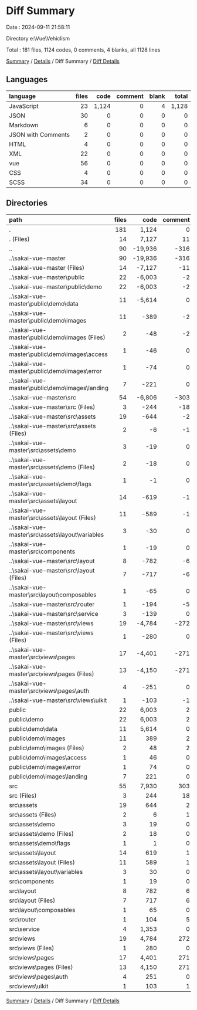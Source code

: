 # Diff Summary

Date : 2024-09-11 21:58:11

Directory e:\\Vue\\Vehiclism

Total : 181 files,  1124 codes, 0 comments, 4 blanks, all 1128 lines

[Summary](results.md) / [Details](details.md) / Diff Summary / [Diff Details](diff-details.md)

## Languages
| language | files | code | comment | blank | total |
| :--- | ---: | ---: | ---: | ---: | ---: |
| JavaScript | 23 | 1,124 | 0 | 4 | 1,128 |
| JSON | 30 | 0 | 0 | 0 | 0 |
| Markdown | 6 | 0 | 0 | 0 | 0 |
| JSON with Comments | 2 | 0 | 0 | 0 | 0 |
| HTML | 4 | 0 | 0 | 0 | 0 |
| XML | 22 | 0 | 0 | 0 | 0 |
| vue | 56 | 0 | 0 | 0 | 0 |
| CSS | 4 | 0 | 0 | 0 | 0 |
| SCSS | 34 | 0 | 0 | 0 | 0 |

## Directories
| path | files | code | comment | blank | total |
| :--- | ---: | ---: | ---: | ---: | ---: |
| . | 181 | 1,124 | 0 | 4 | 1,128 |
| . (Files) | 14 | 7,127 | 11 | 337 | 7,475 |
| .. | 90 | -19,936 | -316 | -971 | -21,223 |
| ..\\sakai-vue-master | 90 | -19,936 | -316 | -971 | -21,223 |
| ..\\sakai-vue-master (Files) | 14 | -7,127 | -11 | -337 | -7,475 |
| ..\\sakai-vue-master\\public | 22 | -6,003 | -2 | -18 | -6,023 |
| ..\\sakai-vue-master\\public\\demo | 22 | -6,003 | -2 | -18 | -6,023 |
| ..\\sakai-vue-master\\public\\demo\\data | 11 | -5,614 | 0 | -9 | -5,623 |
| ..\\sakai-vue-master\\public\\demo\\images | 11 | -389 | -2 | -9 | -400 |
| ..\\sakai-vue-master\\public\\demo\\images (Files) | 2 | -48 | -2 | 0 | -50 |
| ..\\sakai-vue-master\\public\\demo\\images\\access | 1 | -46 | 0 | -1 | -47 |
| ..\\sakai-vue-master\\public\\demo\\images\\error | 1 | -74 | 0 | -1 | -75 |
| ..\\sakai-vue-master\\public\\demo\\images\\landing | 7 | -221 | 0 | -7 | -228 |
| ..\\sakai-vue-master\\src | 54 | -6,806 | -303 | -616 | -7,725 |
| ..\\sakai-vue-master\\src (Files) | 3 | -244 | -18 | -39 | -301 |
| ..\\sakai-vue-master\\src\\assets | 19 | -644 | -2 | -111 | -757 |
| ..\\sakai-vue-master\\src\\assets (Files) | 2 | -6 | -1 | -3 | -10 |
| ..\\sakai-vue-master\\src\\assets\\demo | 3 | -19 | 0 | -4 | -23 |
| ..\\sakai-vue-master\\src\\assets\\demo (Files) | 2 | -18 | 0 | -3 | -21 |
| ..\\sakai-vue-master\\src\\assets\\demo\\flags | 1 | -1 | 0 | -1 | -2 |
| ..\\sakai-vue-master\\src\\assets\\layout | 14 | -619 | -1 | -104 | -724 |
| ..\\sakai-vue-master\\src\\assets\\layout (Files) | 11 | -589 | -1 | -101 | -691 |
| ..\\sakai-vue-master\\src\\assets\\layout\\variables | 3 | -30 | 0 | -3 | -33 |
| ..\\sakai-vue-master\\src\\components | 1 | -19 | 0 | -3 | -22 |
| ..\\sakai-vue-master\\src\\layout | 8 | -782 | -6 | -101 | -889 |
| ..\\sakai-vue-master\\src\\layout (Files) | 7 | -717 | -6 | -81 | -804 |
| ..\\sakai-vue-master\\src\\layout\\composables | 1 | -65 | 0 | -20 | -85 |
| ..\\sakai-vue-master\\src\\router | 1 | -194 | -5 | -6 | -205 |
| ..\\sakai-vue-master\\src\\service | 3 | -139 | 0 | -22 | -161 |
| ..\\sakai-vue-master\\src\\views | 19 | -4,784 | -272 | -334 | -5,390 |
| ..\\sakai-vue-master\\src\\views (Files) | 1 | -280 | 0 | -18 | -298 |
| ..\\sakai-vue-master\\src\\views\\pages | 17 | -4,401 | -271 | -304 | -4,976 |
| ..\\sakai-vue-master\\src\\views\\pages (Files) | 13 | -4,150 | -271 | -271 | -4,692 |
| ..\\sakai-vue-master\\src\\views\\pages\\auth | 4 | -251 | 0 | -33 | -284 |
| ..\\sakai-vue-master\\src\\views\\uikit | 1 | -103 | -1 | -12 | -116 |
| public | 22 | 6,003 | 2 | 18 | 6,023 |
| public\\demo | 22 | 6,003 | 2 | 18 | 6,023 |
| public\\demo\\data | 11 | 5,614 | 0 | 9 | 5,623 |
| public\\demo\\images | 11 | 389 | 2 | 9 | 400 |
| public\\demo\\images (Files) | 2 | 48 | 2 | 0 | 50 |
| public\\demo\\images\\access | 1 | 46 | 0 | 1 | 47 |
| public\\demo\\images\\error | 1 | 74 | 0 | 1 | 75 |
| public\\demo\\images\\landing | 7 | 221 | 0 | 7 | 228 |
| src | 55 | 7,930 | 303 | 620 | 8,853 |
| src (Files) | 3 | 244 | 18 | 39 | 301 |
| src\\assets | 19 | 644 | 2 | 111 | 757 |
| src\\assets (Files) | 2 | 6 | 1 | 3 | 10 |
| src\\assets\\demo | 3 | 19 | 0 | 4 | 23 |
| src\\assets\\demo (Files) | 2 | 18 | 0 | 3 | 21 |
| src\\assets\\demo\\flags | 1 | 1 | 0 | 1 | 2 |
| src\\assets\\layout | 14 | 619 | 1 | 104 | 724 |
| src\\assets\\layout (Files) | 11 | 589 | 1 | 101 | 691 |
| src\\assets\\layout\\variables | 3 | 30 | 0 | 3 | 33 |
| src\\components | 1 | 19 | 0 | 3 | 22 |
| src\\layout | 8 | 782 | 6 | 101 | 889 |
| src\\layout (Files) | 7 | 717 | 6 | 81 | 804 |
| src\\layout\\composables | 1 | 65 | 0 | 20 | 85 |
| src\\router | 1 | 104 | 5 | 4 | 113 |
| src\\service | 4 | 1,353 | 0 | 28 | 1,381 |
| src\\views | 19 | 4,784 | 272 | 334 | 5,390 |
| src\\views (Files) | 1 | 280 | 0 | 18 | 298 |
| src\\views\\pages | 17 | 4,401 | 271 | 304 | 4,976 |
| src\\views\\pages (Files) | 13 | 4,150 | 271 | 271 | 4,692 |
| src\\views\\pages\\auth | 4 | 251 | 0 | 33 | 284 |
| src\\views\\uikit | 1 | 103 | 1 | 12 | 116 |

[Summary](results.md) / [Details](details.md) / Diff Summary / [Diff Details](diff-details.md)
